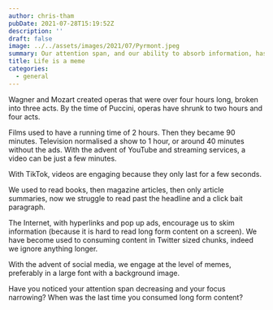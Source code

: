 ```yaml
---
author: chris-tham
pubDate: 2021-07-28T15:19:52Z
description: ''
draft: false
image: ../../assets/images/2021/07/Pyrmont.jpeg
summary: Our attention span, and our ability to absorb information, has been decreasing.
title: Life is a meme
categories:
  - general
---
```


Wagner and Mozart created operas that were over four hours long, broken into three acts. By the time of Puccini, operas have shrunk to two hours and four acts.

Films used to have a running time of 2 hours. Then they became 90 minutes. Television normalised a show to 1 hour, or around 40 minutes without the ads. With the advent of YouTube and streaming services, a video can be just a few minutes.

With TikTok, videos are engaging because they only last for a few seconds.

We used to read books, then magazine articles, then only article summaries, now we struggle to read past the headline and a click bait paragraph.

The Internet, with hyperlinks and pop up ads, encourage us to skim information (because it is hard to read long form content on a screen). We have become used to consuming content in Twitter sized chunks, indeed we ignore anything longer.

With the advent of social media, we engage at the level of memes, preferably in a large font with a background image.

Have you noticed your attention span decreasing and your focus narrowing? When was the last time you consumed long form content?
